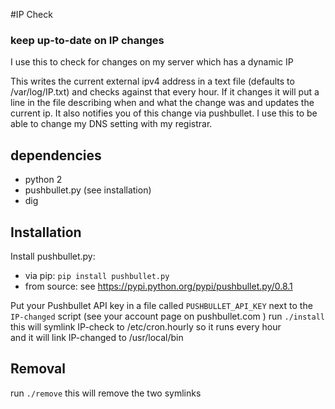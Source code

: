 #IP Check
### keep up-to-date on IP changes
I use this to check for changes on my server which has a dynamic IP

This writes the current external ipv4 address in a text file (defaults to /var/log/IP.txt) and checks against that every hour.
If it changes it will put a line in the file describing when and what the change was and updates the current ip.
It also notifies you of this change via pushbullet. I use this to be able to change my DNS setting with my registrar.

## dependencies

* python 2
* pushbullet.py (see installation)
* dig

## Installation

Install pushbullet.py:
* via pip: `pip install pushbullet.py`
* from source: see https://pypi.python.org/pypi/pushbullet.py/0.8.1

Put your Pushbullet API key in a file called `PUSHBULLET_API_KEY` next to the `IP-changed` script (see your account page on pushbullet.com )
run `./install`  
this will symlink IP-check to /etc/cron.hourly so it runs every hour  
and it will link IP-changed to /usr/local/bin  



## Removal
run `./remove`
this will remove the two symlinks

